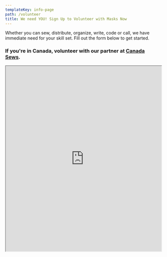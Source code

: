 ```yaml
---
templateKey: info-page
path: /volunteer
title: We need YOU! Sign Up to Volunteer with Masks Now
---
```

Whether you can sew, distribute, organize, write, code or call, we have immediate need for your skill set. Fill out the form below to get started.

### If you're in Canada, volunteer with our partner at [Canada Sews](https://www.canadasews.ca/).

<div style="height: 600px;">
<iframe
    className="airtable-embed airtable-dynamic-height"
    src="https://airtable.com/embed/shrtdAwqaNjZwgVbm?backgroundColor=green"
    width="100%"
    height="100%"
    ></iframe>
</div>
